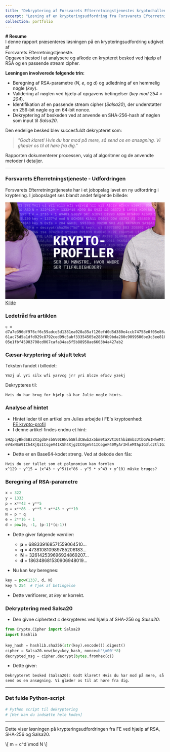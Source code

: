 ```yaml
---
title: "Dekryptering af Forsvarets Efterretningstjenestes kryptochallenge (2023)"
excerpt: "Løsning af en krypteringsudfordring fra Forsvarets Efterretningstjeneste ved hjælp af RSA og stream cipher (Salsa20). Opgaven krævede analyse af kryptografiske hints og dekryptering af en skjult besked<br/><img src='/images/fe_krypto_artikel.jpg' width='500' height='300'>"
collection: portfolio
---
```



**# Resume**  
I denne rapport præsenteres løsningen på en krypteringsudfordring udgivet af  
Forsvarets Efterretningstjeneste.  
Opgaven bestod i at analysere og afkode en krypteret besked ved hjælp af RSA og en passende stream cipher.  

**Løsningen involverede følgende trin:**  
- Beregning af RSA-parametre (*N*, *e*, og *d*) og udledning af en hemmelig nøgle (*key*).  
- Validering af nøglen ved hjælp af opgavens betingelser (*key mod 254 = 204*).  
- Identifikation af en passende stream cipher (*Salsa20*), der understøtter en 256-bit nøgle og en 64-bit nonce.  
- Dekryptering af beskeden ved at anvende en SHA-256-hash af nøglen som input til *Salsa20*.  

Den endelige besked blev succesfuldt dekrypteret som:  
> *"Godt klaret! Hvis du har mod på mere, så send os en ansøgning. Vi glæder os til at høre fra dig."*  

Rapporten dokumenterer processen, valg af algoritmer og de anvendte metoder i detaljer.  

---  

### Forsvarets Efterretningstjeneste - Udfordringen  
Forsvarets Efterretningstjeneste har i et jobopslag lavet en ny udfordring i kryptering. I jobopslaget ses blandt andet følgende billede:  

![FE-krypto-artikel](/images/fe_krypto_artikel.jpg)  
[Kilde](https://www.fe-ddis.dk/da/karriere/krypto-profiler/)  

### Ledetråd fra artiklen  

```plaintext
c = 
d7a7e396df976cf6c59adce5d1381ea020a35af126efd0d5d380e4ccb74758e0f05e86a0bed
61ac75d5a1dfd029c8792ced99c5abf33354505e288f0b9bda280c9099506be3c3ee818b5e4
05e1fbf45903708cd067cafa34aa5f5b88958ae6603b4a427ab2
```

### Cæsar-kryptering af skjult tekst  
Teksten fundet i billedet:  

```
Ymzj ul yri silx wfi yarvcg jrr yri Alczv efxcv yzekj
```

Dekrypteres til:  

```
Hvis du har brug for hjælp så har Julie nogle hints.
```

### Analyse af hintet  
- Hintet leder til en artikel om Julies arbejde i FE's kryptoenhed:  
  [FE krypto-profil](https://www.fe-ddis.dk/da/karriere/mod-en-krypto-profil/)  
- I denne artikel findes endnu et hint:  

```plaintext
SHZpcyBkdSBzZXIgdGFsbGV0IHNvbSBldCBwb2x5bm9taXVtIGthbiBmb3JtbGVuIHheMTI5ICs
eV4xNSA9ICh4XjQzICsgeV41KSh4Xjg2IC0geV41ICogeF40MyArIHleMTApIG3lc2tlIGJydW
```

- Dette er en Base64-kodet streng. Ved at dekode den fås:  

```
Hvis du ser tallet som et polynomium kan formlen
x^129 + y^15 = (x^43 + y^5)(x^86 - y^5 * x^43 + y^10) måske bruges?
```

### Beregning af RSA-parametre  

```python
x = 322
y = 1333
p = x**43 + y**5
q = x**86 - y**5 * x**43 + y**10
N = p * q
e = 2**16 + 1
d = pow(e, -1, (p-1)*(q-1))
```

- Dette giver følgende værdier:  
  - **p** = 688339168571559064510...
  - **q** = 473810810989785206183...
  - **N** = 326142539696924869207...
  - **d** = 186348681530906948019...

- Nu kan *key* beregnes:  

```python
key = pow(1337, d, N)
key % 254  # Tjek af betingelse
```

- Dette verificerer, at *key* er korrekt.  

### Dekryptering med Salsa20  
- Den givne ciphertext *c* dekrypteres ved hjælp af SHA-256 og *Salsa20*:  

```python
from Crypto.Cipher import Salsa20
import hashlib

key_hash = hashlib.sha256(str(key).encode()).digest()
cipher = Salsa20.new(key=key_hash, nonce=b'\x00'*8)
decrypted_msg = cipher.decrypt(bytes.fromhex(c))
```

- Dette giver:  

```plaintext
Dekrypteret besked (Salsa20): Godt klaret! Hvis du har mod på mere, så send os en ansøgning. Vi glæder os til at høre fra dig.
```

---  

### Det fulde Python-script  

```python
# Python script til dekryptering
# [Her kan du indsætte hele koden]
```

---  
Dette viser løsningen på krypteringsudfordringen fra FE ved hjælp af RSA, SHA-256 og Salsa20.


\\[
m = c^d \mod N
\\]

